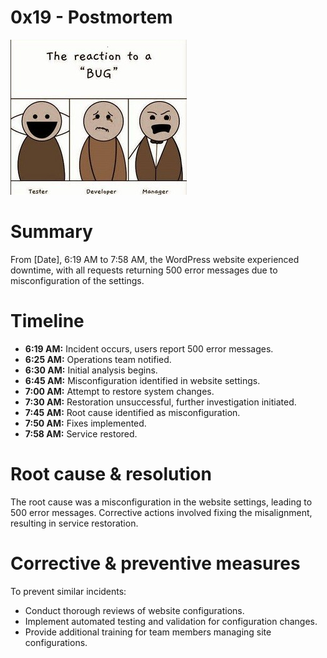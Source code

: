 # 0x19 - Postmortem

![1686769407681.jpg](1686769407681.jpg)

# Summary
From [Date], 6:19 AM to 7:58 AM, the WordPress website experienced downtime, with all requests returning 500 error messages due to misconfiguration of the settings.

# Timeline
- **6:19 AM:** Incident occurs, users report 500 error messages.
- **6:25 AM:** Operations team notified.
- **6:30 AM:** Initial analysis begins.
- **6:45 AM:** Misconfiguration identified in website settings.
- **7:00 AM:** Attempt to restore system changes.
- **7:30 AM:** Restoration unsuccessful, further investigation initiated.
- **7:45 AM:** Root cause identified as misconfiguration.
- **7:50 AM:** Fixes implemented.
- **7:58 AM:** Service restored.

# Root cause & resolution
The root cause was a misconfiguration in the website settings, leading to 500 error messages. Corrective actions involved fixing the misalignment, resulting in service restoration.

# Corrective & preventive measures
To prevent similar incidents:
- Conduct thorough reviews of website configurations.
- Implement automated testing and validation for configuration changes.
- Provide additional training for team members managing site configurations.

